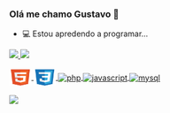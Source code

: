 ### Olá me chamo Gustavo 👋



- 💻 Estou apredendo a programar...

 <div>
  <a href="https://github.com/GustavoTavares-42">
  <img height="120em" src="https://github-readme-stats.vercel.app/api?username=vesgonauta-G&show_icons=true&theme=dark&include_all_commits=true&count_private=true"/>
  <img height="120em" src="https://github-readme-stats.vercel.app/api/top-langs/?username=vesgonauta-G&layout=compact&langs_count=7&theme=dark"/>
</div>
<div style="display: inline_block"><br>
   <img align="center" alt="HTML" height="30" width="40" src="https://raw.githubusercontent.com/devicons/devicon/master/icons/html5/html5-original.svg">
   <img align="center" alt="CSS" height="30" width="40" src="https://raw.githubusercontent.com/devicons/devicon/master/icons/css3/css3-original.svg">
   <img align="center" alt="php" height="30" width="40" src="https://cdn.jsdelivr.net/gh/devicons/devicon/icons/php/php-plain.svg">
   <img align="center" alt="javascript" height="30" width="40" src="https://cdn.jsdelivr.net/gh/devicons/devicon/icons/javascript/javascript-plain.svg">
   <img align="center" alt="mysql" height="30" width="40" src="https://cdn.jsdelivr.net/gh/devicons/devicon/icons/mysql/mysql-plain-wordmark.svg">
</div>
<div><br>
  <a href="http://linkedin.com/in/gustavo-tavares-8597a51b0" target="_blank"><img src="https://img.shields.io/badge/-LinkedIn-%230077B5?style=for-the-badge&logo=linkedin&logoColor=white" target="_blank"></a>
</div>

